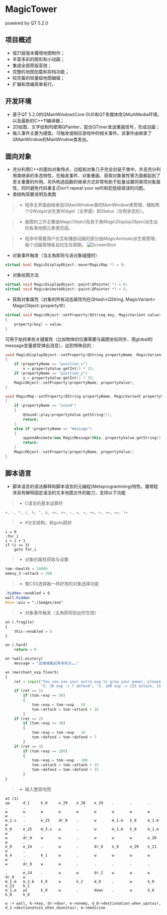 MagicTower
======================
powered by QT 5.2.0

项目概述
----------
* 按21层版本魔塔地图制作；
* 丰富多彩的图形和小动画；
* 集成全部原版音效；
* 完整的地图加载和存档功能；
* 较完备的轻量级地图编辑；
* 扩展和改编简单易行。

开发环境
----------
* 基于QT 5.2.0的QMainWindow(Core GUI)和QT多媒体库QMultiMedia环境，以及最新的C++11编译器；
* 2D绘图、文字绘制均使用QPainter，配合QTimer发送重画信号，形成动画；
* 输入事件主要为键盘，可触发或相应游戏中的相关事件。该事件由继承了QMainWindow的MainWindow类发出。


面向对象
----------
* 充分利用C++的面向对象特点，过程和对象几乎完全封装于类中，并且充分利用类继承的多态特性，在触发事件、对象重画、获取对象属性等方面都起到了至关重要的作用。另外构造函数的继承方式非常有助于批量设置同类项对象属性，同时避免代码重复(Don't repeat your self)和犯低级错误的问题。
* 类结构简要说明及类图

> * 程序主界面由继承自QMainWindow类的MainWindow类管理，辅助两个QWidget派生类Widget（主界面）和Status（左侧状态栏）。

> * 画图的工作主要由MagicObject及其子类*MagicDisplayObject*派生出的各类地图元素类完成。

> * 程序中需要用户交互和播放动画的部分由*MagicAnimate*派生类管理，每个动画管理各自的生存周期。
![ScreenShot](http://220.113.7.105/MagicTower/ClassDiagram.png)

* 对象事件触发（当主角即将与该对象碰撞时）

```c++
virtual bool MagicDisplayObject::move(MagicMap *) = 0;
```

* 对象绘图方法

```c++
virtual void MagicDisplayObject::paint(QPainter *) = 0;
virtual void MagicAnimateObject::paint(QPainter *) = 0;
```

* 获取对象属性（对象的所有动态属性均在QHash<QString, MagicVariant> MagicObject::property中）

```c++
virtual void MagicObject::setProperty(QString key, MagicVarient value)
{
    property[key] = value;
}
```

可用于劫持某些关键属性（比如物体的位置需要与画图坐标同步、用global的message变量接受弹出消息），达到特殊目的：

```c++
void MagicDisplayObject::setProperty(QString propertyName, MagicVarient propertyValue)
{
    if (propertyName == "position_x")
        x = propertyValue.getInt() * 32;
    if (propertyName == "position_y")
        y = propertyValue.getInt() * 32;
    MagicObject::setProperty(propertyName, propertyValue);
}

void MagicMap::setProperty(QString propertyName, MagicVarient propertyValue)
{
    if (propertyName == "sound")
    {
        QSound::play(propertyValue.getString());
        return;
    }
    else if (propertyName == "message")
    {
        appendAnimate(new MagicMessage(this, propertyValue.getString()), true);
        return;
    }
    MagicObject::setProperty(propertyName, propertyValue);
}
```

脚本语言
----------
* 脚本语言的语法解释和脚本语言的元编程(Metaprogramming)特性。魔塔程序具有解释固定语法的文本地图文件的能力，支持以下功能

> * C语言的基本运算符

```c++
+, -, *, /, %, ^, &, <<, >>, ~, =, <, <=, >, >=, ==, !=
```

> * if分支结构，和goto跳转

```VB
i = 0
:for_i
i = i + 1
if (i <= 3)
    goto for_i
```

> * 对象的属性获取与设置

```c++
tom->health = 10000
emeny_3->attack = 300
```
        
> * 像CSS选择器一样好用的对象选择功能

```css
.hidden->enabled = 0
wall.hidden
#axe->pix = ":/images/axe"
```

> * 对象事件触发（主角即将到达时生效）

```python
on (.fragile)
{
    this->enabled = 0
}

on (.hard)
    return = 0

on (wall.mistery)
    message = "这堵墙看起来有机关……"

on (merchant_exp.floor5)
{
    ret = input("You can use your extra exp to grow your power, please choose: ", "1. 50 exp -> 10 attack",
                "2. 30 exp -> 7 defend", "3. 100 exp -> {15 attack, 15 defend}", "4. Not this time.")
    if (ret == 1)
        if (tom->exp >= 50)
        {
            tom->exp = tom->exp - 50
            tom->attack = tom->attack + 10
        }
    if (ret == 2)
        if (tom->exp >= 30)
        {
            tom->exp = tom->exp - 30
            tom->defend = tom->defend + 7
        }
    if (ret == 3)
        if (tom->exp >= 100)
        {
            tom->exp = tom->exp - 100
            tom->attack = tom->attack + 15
            tom->defend = tom->defend + 15
        }
}
```

> * 输入整层地图

```
at (1)
up      d_1	    k_0 	e_29   	e_28   	e_29   	.   	.   	.   	.   	.
w	    w   	w   	w   	w   	w	    w   	w   	w   	w   	.
m_1.s	.   	e_25	dr_0	.   	w	    m_1.m  	k_0 	m_1.m	w   	.
k_0	    e_25	m_3.s	w   	.	    w	    m_1.m	k_0 	m_1.m	w	    .
w   	dr_0	w   	w   	.   	w   	w   	w   	e_26	w   	.
k_0	    e_24	.   	w	    .   	dr_0	e_8 	e_29	e_21	w   	.
m_4	    .   	k_1	    w   	.   	w   	w   	w   	w   	w   	.
w   	dr_0   	w   	w   	.   	.   	.   	.   	.   	.   	.
.   	e_24   	.   	w   	w   	dr_2	w   	w   	w   	dr_0	w
m_1.m  	m_2.b  	k_0	    w	    k_2 	d_0	    .	    w   	k_0     e_23	k_1
m_1.m	wi  	k_0	    w   	.	    down    .	    w	    k_0	    k_0	    k_0
```

```
w -> wall, k->key, dr->door, e->enemy, d_0->destionation_when_upstair, d_1->destionatoin_when_downstair, m->medicine
```





